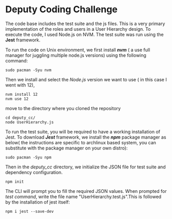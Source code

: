 # Deputy Coding Challenge

The code base includes the test suite and the js files. This is a very primary implementation of the roles and users in a User Hierarchy design. To execute the code, I used Node.js on NVM. The test suite was run using the **Jest** framework. 

To run the code on Unix environment, we first install ***nvm*** ( a use full manager for juggling multiple node.js versions) using the following command:
```
sudo pacman -Syu nvm
```
Then we install and select the *Node.js* version we want to use ( in this case I went with 12),
```
nvm install 12
nvm use 12
```
move to the directory where you cloned the repository

```
cd deputy_cc/
node UserHierarchy.js
```

To run the test suite, you will be required to have a working installation of Jest. To download ***Jest*** framework, we install the ***npm*** package manager as below( the instructions are specific to archlinux based system, you can substitute with the package manager on your own distro):

```
sudo pacman -Syu npm
```

Then in the *deputy_cc* directory, we initialize the JSON file for test suite and dependency configuration.

```
npm init
```
The CLI will prompt you to fill the required JSON values. When prompted for *test command*, write the file name "UserHierarchy.test.js".This is followed by the installation of jest itself:
```
npm i jest --save-dev
```
